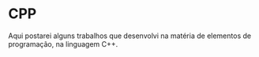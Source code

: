 # CPP
Aqui postarei alguns trabalhos que desenvolvi na matéria de elementos de programação, na linguagem C++.
